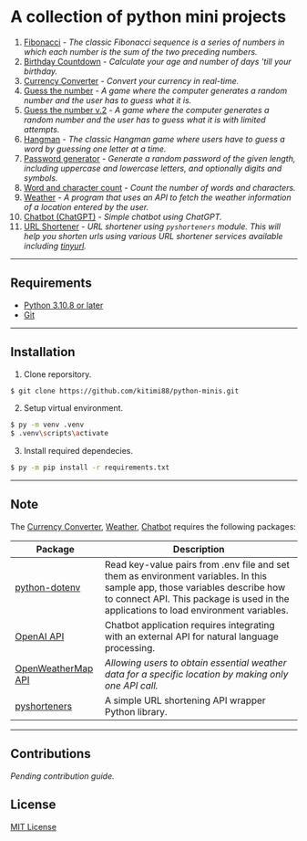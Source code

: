 # A collection of python mini projects

1. [Fibonacci](./fibonacci.py) - _The classic Fibonacci sequence is a series of numbers in which each number is the sum of the two preceding numbers._
2. [Birthday Countdown](./birthday_countdown.py) - _Calculate your age and number of days 'till your birthday._
3. [Currency Converter](./currency_convert.py) - _Convert your currency in real-time._
4. [Guess the number](./guess_num.py) - _A game where the computer generates a random number and the user has to guess what it is._
5. [Guess the number v.2](./guess_num_2.py) - _A game where the computer generates a random number and the user has to guess what it is with limited attempts._
6. [Hangman](./hangman.py) - _The classic Hangman game where users have to guess a word by guessing one letter at a time._
7. [Password generator](./password_gen.py) - _Generate a random password of the given length, including uppercase and lowercase letters, and optionally digits and symbols._
8. [Word and character count](./word_count.py) - _Count the number of words and characters._
9. [Weather](./weather.py) - _A program that uses an API to fetch the weather information of a location entered by the user._
10. [Chatbot (ChatGPT)](./chatbot.py) - _Simple chatbot using ChatGPT._
11. [URL Shortener](./shorten_url.py) - _URL shortener using ``pyshorteners`` module. This will help you shorten urls using various URL shortener services available including [tinyurl](https://tinyurl.com/app)._ 
---

## Requirements
- [Python 3.10.8 or later](https://www.python.org/downloads/)
- [Git](https://git-scm.com/)

---
## Installation
1. Clone reporsitory.

```bash
$ git clone https://github.com/kitimi88/python-minis.git
```

2. Setup virtual environment.

```bash
$ py -m venv .venv
$ .venv\scripts\activate
```

3. Install required dependecies.

```bash
$ py -m pip install -r requirements.txt
```

---
## Note

The [Currency Converter](./currency_convert.py), [Weather](./weather.py), [Chatbot](./chatbot.py) requires the following packages:

| Package | Description |
| ------- | ----------- |
|[python-dotenv](https://pypi.org/project/python-dotenv/) |Read key-value pairs from .env file and set them as environment variables. In this sample app, those variables describe how to connect API. This package is used in the applications to load environment variables.|
| [OpenAI API](https://pypi.org/project/openai/) | Chatbot application requires integrating with an external API for natural language processing.
| [OpenWeatherMap API](https://openweathermap.org/api) | _Allowing users to obtain essential weather data for a specific location by making only one API call._
|[pyshorteners](https://pyshorteners.readthedocs.io/en/latest/apis.html#implemented-apis)|A simple URL shortening API wrapper Python library.

---
## Contributions
_Pending contribution guide._

## License
[MIT License](./LICENSE)

